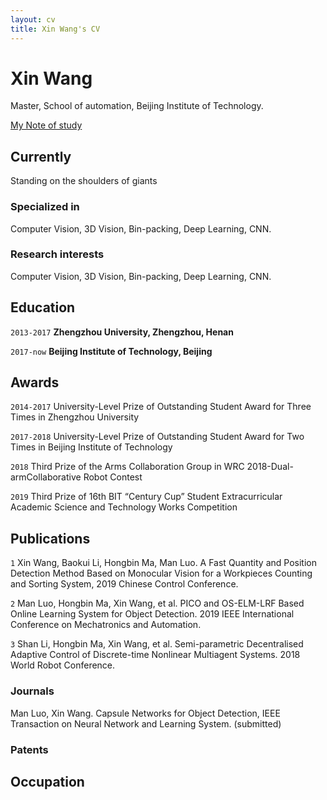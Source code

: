 ```yaml
---
layout: cv
title: Xin Wang's CV
---
```

# Xin Wang
Master, School of automation, Beijing Institute of Technology.

<div id="webaddress">
<a href="https://app.yinxiang.com/Home.action?_sourcePage=AUhvub9TxSniMUD9T65RG_YvRLZ-1eYO3fqfqRu0fynRL_1nukNa4gH1t86pc1SP&__fp=lUBmtBsjN9E3yWPvuidLz-TPR6I9Jhx8&hpts=1582359798352&showSwitchService=true&usernameImmutable=false&rememberMe=true&login=&login=%E7%99%BB%E5%BD%95&login=true&username=2120170962%40bit.edu.cn&hptsh=RQeRWG1T0IIWwf5C5SBzpYUNptY%3D#n=0e5b0093-20f2-4537-8caa-2572c716a7c4&s=s46&ses=4&sh=2&sds=2&">My Note of study</a>
</div>


## Currently

Standing on the shoulders of giants

### Specialized in

Computer Vision, 3D Vision, Bin-packing, Deep Learning, CNN.


### Research interests

Computer Vision, 3D Vision, Bin-packing, Deep Learning, CNN.


## Education

`2013-2017`
__Zhengzhou University, Zhengzhou, Henan__

`2017-now`
__Beijing Institute of Technology, Beijing__



## Awards

`2014-2017`
University-Level Prize of Outstanding Student Award for Three Times in Zhengzhou University

`2017-2018`
University-Level Prize of Outstanding Student Award for Two Times in Beijing Institute of Technology 

`2018`
Third Prize of the Arms Collaboration Group in WRC 2018-Dual-armCollaborative Robot Contest

`2019`
Third Prize of 16th BIT “Century Cup” Student Extracurricular Academic Science and Technology Works Competition



## Publications

`1`
Xin Wang, Baokui Li, Hongbin Ma, Man Luo. A Fast Quantity and Position Detection Method Based on Monocular
Vision for a Workpieces Counting and Sorting System, 2019 Chinese Control Conference.

`2`
Man Luo, Hongbin Ma, Xin Wang, et al. PICO and OS-ELM-LRF Based Online Learning System for Object
Detection. 2019 IEEE International Conference on Mechatronics and Automation.

`3`
Shan Li, Hongbin Ma, Xin Wang, et al. Semi-parametric Decentralised Adaptive Control of Discrete-time Nonlinear
Multiagent Systems. 2018 World Robot Conference.


### Journals

Man Luo, Xin Wang. Capsule Networks for Object Detection, IEEE Transaction on Neural Network and Learning
System. (submitted)

### Patents


## Occupation




<!-- ### Footer

Last updated: Feb 2020   -->


